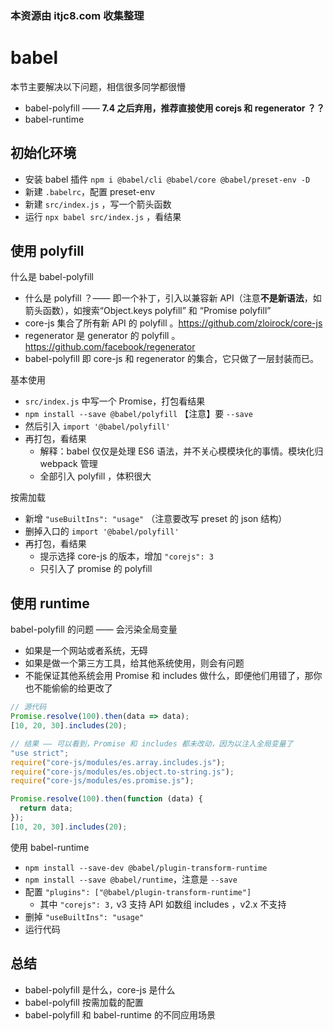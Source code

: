 ### 本资源由 itjc8.com 收集整理
# babel

本节主要解决以下问题，相信很多同学都很懵

- babel-polyfill —— **7.4 之后弃用，推荐直接使用 corejs 和 regenerator ？？**
- babel-runtime

## 初始化环境

- 安装 babel 插件 `npm i @babel/cli @babel/core @babel/preset-env -D`
- 新建 `.babelrc`，配置 preset-env
- 新建 `src/index.js` ，写一个箭头函数
- 运行 `npx babel src/index.js` ，看结果

## 使用 polyfill

什么是 babel-polyfill

- 什么是 polyfill ？—— 即一个补丁，引入以兼容新 API（注意**不是新语法**，如箭头函数），如搜索“Object.keys polyfill” 和 “Promise polyfill”
- core-js 集合了所有新 API 的 polyfill 。https://github.com/zloirock/core-js
- regenerator 是 generator 的 polyfill 。 https://github.com/facebook/regenerator
- babel-polyfill 即 core-js 和 regenerator 的集合，它只做了一层封装而已。

基本使用

- `src/index.js` 中写一个 Promise，打包看结果
- `npm install --save @babel/polyfill` 【注意】要 `--save`
- 然后引入 `import '@babel/polyfill'`
- 再打包，看结果
    - 解释：babel 仅仅是处理 ES6 语法，并不关心模模块化的事情。模块化归 webpack 管理
    - 全部引入 polyfill ，体积很大

按需加载

- 新增 `"useBuiltIns": "usage"` （注意要改写 preset 的 json 结构）
- 删掉入口的 `import '@babel/polyfill'`
- 再打包，看结果
    - 提示选择 core-js 的版本，增加 `"corejs": 3`
    - 只引入了 promise 的 polyfill

## 使用 runtime

babel-polyfill 的问题 —— 会污染全局变量

- 如果是一个网站或者系统，无碍
- 如果是做一个第三方工具，给其他系统使用，则会有问题
- 不能保证其他系统会用 Promise 和 includes 做什么，即便他们用错了，那你也不能偷偷的给更改了

```js
// 源代码
Promise.resolve(100).then(data => data);
[10, 20, 30].includes(20);

// 结果 —— 可以看到，Promise 和 includes 都未改动，因为以注入全局变量了
"use strict";
require("core-js/modules/es.array.includes.js");
require("core-js/modules/es.object.to-string.js");
require("core-js/modules/es.promise.js");

Promise.resolve(100).then(function (data) {
  return data;
});
[10, 20, 30].includes(20);
```

使用 babel-runtime

- `npm install --save-dev @babel/plugin-transform-runtime`
- `npm install --save @babel/runtime`，注意是 `--save`
- 配置 `"plugins": ["@babel/plugin-transform-runtime"]`
    - 其中 `"corejs": 3,` v3 支持 API 如数组 includes ，v2.x 不支持
- 删掉 `"useBuiltIns": "usage"`
- 运行代码

## 总结

- babel-polyfill 是什么，core-js 是什么
- babel-polyfill 按需加载的配置
- babel-polyfill 和 babel-runtime 的不同应用场景
